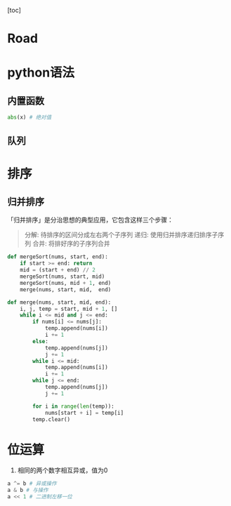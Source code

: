 [toc]
# Road

# python语法

## 内置函数
```python
abs(x) # 绝对值
```

## 队列

# 排序

## 归并排序

「归并排序」是分治思想的典型应用，它包含这样三个步骤：
>分解:  待排序的区间分成左右两个子序列
>递归: 使用归并排序递归排序子序列 
>合并: 将排好序的子序列合并


```python
def mergeSort(nums, start, end):
    if start >= end: return
    mid = (start + end) // 2
    mergeSort(nums, start, mid)
    mergeSort(nums, mid + 1, end)
    merge(nums, start, mid,  end)

def merge(nums, start, mid, end):
    i, j, temp = start, mid + 1, []
    while i <= mid and j <= end:
	    if nums[i] <= nums[j]:
    		temp.append(nums[i])
    		i += 1
    	else:
            temp.append(nums[j])
    		j += 1
        while i <= mid:
            temp.append(nums[i])
            i += 1
        while j <= end:
            temp.append(nums[j])
            j += 1

        for i in range(len(temp)):
        	nums[start + i] = temp[i]
		temp.clear()
```

# 位运算

1. 相同的两个数字相互异或，值为0

```python
a ^= b # 异或操作
a & b # 与操作
a << 1 # 二进制左移一位
```


